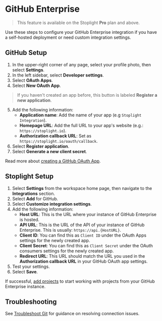 # GitHub Enterprise

> This feature is available on the Stoplight **Pro** plan and above.

Use these steps to configure your GitHub Enterprise integration if you have a self-hosted deployment or need custom integration settings.

## GitHub Setup

1. In the upper-right corner of any page, select your profile photo, then select **Settings**.
2. In the left sidebar, select **Developer settings**.
3. Select  **OAuth Apps**.
4. Select **New OAuth App**.
> If you haven't created an app before, this button is labeled  **Register a new application**.
5. Add the following information:
   * **Application name**: Add the name of your app (e.g `Stoplight Integration`).
   * **Homepage URL**: Add the full URL to your app's website (e.g.: `https://stoplight.io`).
   * **Authorization callback URL**: Set as `https://stoplight.io/oauth/callback`.
6. Select **Register application**.
7. Select **Generate a new client secret**.

Read more about [creating a GitHub OAuth App](https://developer.github.com/apps/building-oauth-apps/creating-an-oauth-app/).

## Stoplight Setup

1. Select **Settings** from the workspace home page, then navigate to the **Integrations** section.
2. Select **Add** for GitHub.
3. Select **Customize integration settings**.
4. Add the following information:
   - **Host URL**: This is the URL where your instance of GitHub Enterprise is hosted.
   - **API URL**: This is the URL of the API of your instance of GitHub Enterprise. This is usually: `https://api.{HostURL}`.
   - **Client ID**: You can find this as `Client ID` under the OAuth Apps settings for the newly created app.
   - **Client Secret**: You can find this as `Client Secret` under the OAuth consumers settings for the newly created app.
   - **Redirect URL**: This URL should match the URL you used in the **Authorization callback URL** in your GitHub OAuth app settings.
5. Test your settings.
6. Select **Save**.

If successful, [add projects](../../7.-projects/adding-projects.md) to start working with projects from your GitHub Enterprise instance.

## Troubleshooting

See [Troubleshoot Git](f-troubleshoot-git.md) for guidance on resolving connection issues. 
